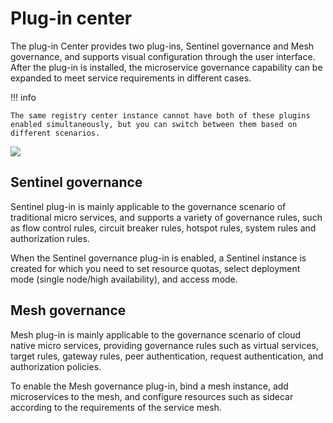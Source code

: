 # Plug-in center

The plug-in Center provides two plug-ins, Sentinel governance and Mesh governance, and supports visual configuration through the user interface. After the plug-in is installed, the microservice governance capability can be expanded to meet service requirements in different cases.

!!! info

    The same registry center instance cannot have both of these plugins enabled simultaneously, but you can switch between them based on different scenarios.

![](https://docs.daocloud.io/daocloud-docs-images/docs/en/docs/skoala/images/plugincenter01.png)

## Sentinel governance

Sentinel plug-in is mainly applicable to the governance scenario of traditional micro services, and supports a variety of governance rules, such as flow control rules, circuit breaker rules, hotspot rules, system rules and authorization rules.

When the Sentinel governance plug-in is enabled, a Sentinel instance is created for which you need to set resource quotas, select deployment mode (single node/high availability), and access mode.

## Mesh governance

Mesh plug-in is mainly applicable to the governance scenario of cloud native micro services, providing governance rules such as virtual services, target rules, gateway rules, peer authentication, request authentication, and authorization policies.

To enable the Mesh governance plug-in, bind a mesh instance, add microservices to the mesh, and configure resources such as sidecar according to the requirements of the service mesh.
